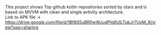 This project shows Top github kotlin repositories sorted by stars and is based on MVVM with clean and single avtivity architecture.
<br/> Link to APK file -> https://drive.google.com/file/d/1Bf8S5uBR0wWJudPIg6UlLTubJr7UxM_R/view?usp=sharing
